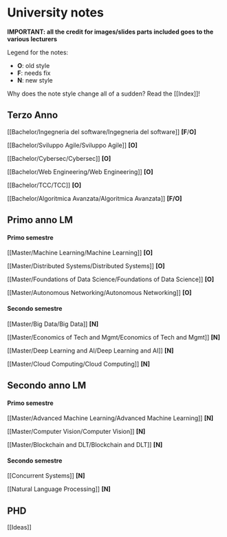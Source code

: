 

# University notes

**IMPORTANT: all the credit for images/slides parts included goes to the various lecturers** 

Legend for the notes:
- **O**: old style
- **F**: needs fix 
- **N**: new style

Why does the note style change all of a sudden? Read the [[Index]]!

## Terzo Anno 

[[Bachelor/Ingegneria del software/Ingegneria del software]] **[F**/**O]** 

[[Bachelor/Sviluppo Agile/Sviluppo Agile]] **[O]** 

[[Bachelor/Cybersec/Cybersec]]  **[O]** 

[[Bachelor/Web Engineering/Web Engineering]]  **[O]** 

[[Bachelor/TCC/TCC]]  **[O]** 

[[Bachelor/Algoritmica Avanzata/Algoritmica Avanzata]]  **[F/O]** 

## Primo anno LM

#### Primo semestre

[[Master/Machine Learning/Machine Learning]] **[O]**

[[Master/Distributed Systems/Distributed Systems]] **[O]**

[[Master/Foundations of Data Science/Foundations of Data Science]] **[O]**

[[Master/Autonomous Networking/Autonomous Networking]] **[O]**

#### Secondo semestre

[[Master/Big Data/Big Data]] **[N]**

[[Master/Economics of Tech and Mgmt/Economics of Tech and Mgmt]] **[N]**

[[Master/Deep Learning and AI/Deep Learning and AI]] **[N]**

[[Master/Cloud Computing/Cloud Computing]] **[N]**

## Secondo anno LM

#### Primo semestre

[[Master/Advanced Machine Learning/Advanced Machine Learning]] **[N]**

[[Master/Computer Vision/Computer Vision]] **[N]**

[[Master/Blockchain and DLT/Blockchain and DLT]] **[N]**

#### Secondo semestre

[[Concurrent Systems]] **[N]**

[[Natural Language Processing]] **[N]**

##  PHD

[[Ideas]]
